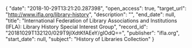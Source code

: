 {
  "date": "2018-10-29T13:21:20.287398", 
  "open_access": true, 
  "target_url": "http://www.ifla.org/library-history", 
  "description": "", 
  "end_date": null, 
  "title": "International Federation of Library Associations and Institutions (IFLA): Library History Special Interest Group", 
  "record_id": "20181029T132120/029T9jIXdtKfAEeY/gIOdQ==", 
  "publisher": "ifla.org", 
  "start_date": null, 
  "subject": "History of Libraries Collection"
}

